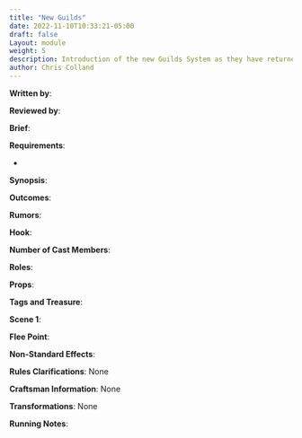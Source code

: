 ```yaml
---
title: "New Guilds"
date: 2022-11-10T10:33:21-05:00
draft: false
Layout: module
weight: 5
description: Introduction of the new Guilds System as they have returned during Winter
author: Chris Colland
---
```


**Written by**: 

**Reviewed by**: 

**Brief**: 

**Requirements**: 

- 

**Synopsis**: 

**Outcomes**:

**Rumors**: 

**Hook**: 

**Number of Cast Members**: 

**Roles**: 

**Props**: 

**Tags and Treasure**: 

**Scene 1**: 

**Flee Point**: 

**Non-Standard Effects**: 

**Rules Clarifications**: None 

**Craftsman Information**: None

**Transformations**: None

**Running Notes**: 
